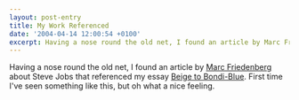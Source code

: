 ```yaml
---
layout: post-entry
title: My Work Referenced
date: '2004-04-14 12:00:54 +0100'
excerpt: Having a nose round the old net, I found an article by Marc Friedenberg about Steve Jobs that referenced my essay Beige to Bondi-Blue. First time I've seen something like this, but oh what a nice feeling.
---
```

Having a nose round the old net, I found an article by [Marc Friedenberg][1] about Steve Jobs that referenced my essay [Beige to Bondi-Blue][2]. First time I've seen something like this, but oh what a nice feeling.

[1]: http://marcfriedenberg.com/
[2]: /articles/beige_to_bondiblue/